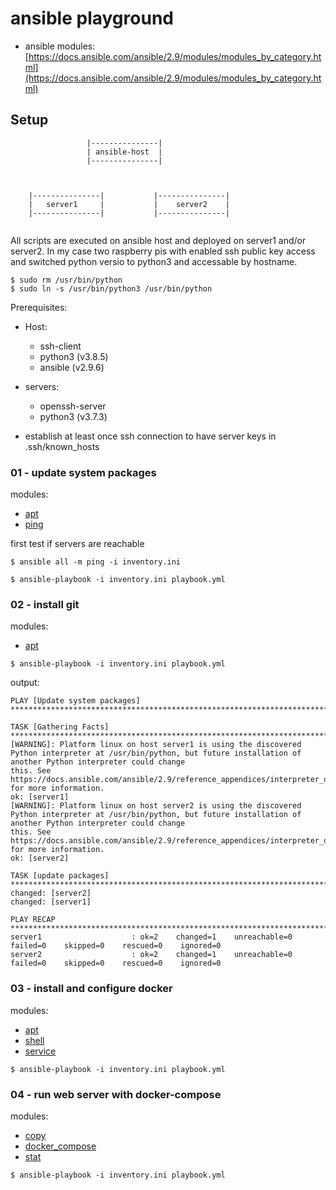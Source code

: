 # ansible playground

  * ansible modules: [https://docs.ansible.com/ansible/2.9/modules/modules_by_category.html](https://docs.ansible.com/ansible/2.9/modules/modules_by_category.html)

## Setup

```
                 |---------------|
                 | ansible-host  |
                 |---------------|



    |---------------|           |---------------|
    |   server1     |           |    server2    |
    |---------------|           |---------------|


```

All scripts are executed on ansible host and deployed on server1 and/or server2. In my case two raspberry pis  with enabled ssh public key access and switched python versio to python3 and accessable by hostname.
```
$ sudo rm /usr/bin/python
$ sudo ln -s /usr/bin/python3 /usr/bin/python
```


Prerequisites:

 * Host:
   * ssh-client
   * python3 (v3.8.5)
   * ansible (v2.9.6)
 * servers:
   * openssh-server
   * python3 (v3.7.3)

 * establish at least once ssh connection to have server keys in .ssh/known_hosts

### 01 - update system packages

modules:
 * [apt](https://docs.ansible.com/ansible/2.9/modules/apt_module.html#apt-module)
 * [ping](https://docs.ansible.com/ansible/2.9/modules/ping_module.html#ping-module)

first test if servers are reachable
```
$ ansible all -m ping -i inventory.ini
```

```
$ ansible-playbook -i inventory.ini playbook.yml
```

### 02 - install git

modules:
 * [apt](https://docs.ansible.com/ansible/2.9/modules/apt_module.html#apt-module)

```
$ ansible-playbook -i inventory.ini playbook.yml
```
output:
```
PLAY [Update system packages] ***************************************************************************************************************************************************

TASK [Gathering Facts] **********************************************************************************************************************************************************
[WARNING]: Platform linux on host server1 is using the discovered Python interpreter at /usr/bin/python, but future installation of another Python interpreter could change
this. See https://docs.ansible.com/ansible/2.9/reference_appendices/interpreter_discovery.html for more information.
ok: [server1]
[WARNING]: Platform linux on host server2 is using the discovered Python interpreter at /usr/bin/python, but future installation of another Python interpreter could change
this. See https://docs.ansible.com/ansible/2.9/reference_appendices/interpreter_discovery.html for more information.
ok: [server2]

TASK [update packages] **********************************************************************************************************************************************************
changed: [server2]
changed: [server1]

PLAY RECAP **********************************************************************************************************************************************************************
server1                    : ok=2    changed=1    unreachable=0    failed=0    skipped=0    rescued=0    ignored=0   
server2                    : ok=2    changed=1    unreachable=0    failed=0    skipped=0    rescued=0    ignored=0   
```

### 03 - install and configure docker

modules:
 * [apt](https://docs.ansible.com/ansible/2.9/modules/apt_module.html#apt-module)
 * [shell](https://docs.ansible.com/ansible/2.9/modules/shell_module.html#shell-module)
 * [service](https://docs.ansible.com/ansible/2.9/modules/service_module.html#service-module)

```
$ ansible-playbook -i inventory.ini playbook.yml
```


### 04 - run web server with docker-compose

modules:
  * [copy](https://docs.ansible.com/ansible/2.9/modules/copy_module.html#copy-module)
  * [docker_compose](https://docs.ansible.com/ansible/2.9/modules/docker_compose_module.html#docker-compose-module)
  * [stat](https://docs.ansible.com/ansible/2.9/modules/stat_module.html#stat-module)

```
$ ansible-playbook -i inventory.ini playbook.yml
```
